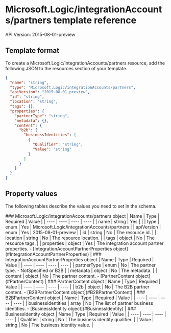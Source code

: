 # Microsoft.Logic/integrationAccounts/partners template reference
API Version: 2015-08-01-preview
## Template format

To create a Microsoft.Logic/integrationAccounts/partners resource, add the following JSON to the resources section of your template.

```json
{
  "name": "string",
  "type": "Microsoft.Logic/integrationAccounts/partners",
  "apiVersion": "2015-08-01-preview",
  "id": "string",
  "location": "string",
  "tags": {},
  "properties": {
    "partnerType": "string",
    "metadata": {},
    "content": {
      "b2b": {
        "businessIdentities": [
          {
            "Qualifier": "string",
            "Value": "string"
          }
        ]
      }
    }
  }
}
```
## Property values

The following tables describe the values you need to set in the schema.

<a id="Microsoft.Logic/integrationAccounts/partners" />
### Microsoft.Logic/integrationAccounts/partners object
|  Name | Type | Required | Value |
|  ---- | ---- | ---- | ---- |
|  name | string | Yes |  |
|  type | enum | Yes | Microsoft.Logic/integrationAccounts/partners |
|  apiVersion | enum | Yes | 2015-08-01-preview |
|  id | string | No | The resource id. |
|  location | string | No | The resource location. |
|  tags | object | No | The resource tags. |
|  properties | object | Yes | The integration account partner properties. - [IntegrationAccountPartnerProperties object](#IntegrationAccountPartnerProperties) |


<a id="IntegrationAccountPartnerProperties" />
### IntegrationAccountPartnerProperties object
|  Name | Type | Required | Value |
|  ---- | ---- | ---- | ---- |
|  partnerType | enum | No | The partner type. - NotSpecified or B2B |
|  metadata | object | No | The metadata. |
|  content | object | No | The partner content. - [PartnerContent object](#PartnerContent) |


<a id="PartnerContent" />
### PartnerContent object
|  Name | Type | Required | Value |
|  ---- | ---- | ---- | ---- |
|  b2b | object | No | The B2B partner content. - [B2BPartnerContent object](#B2BPartnerContent) |


<a id="B2BPartnerContent" />
### B2BPartnerContent object
|  Name | Type | Required | Value |
|  ---- | ---- | ---- | ---- |
|  businessIdentities | array | No | The list of partner business identities. - [BusinessIdentity object](#BusinessIdentity) |


<a id="BusinessIdentity" />
### BusinessIdentity object
|  Name | Type | Required | Value |
|  ---- | ---- | ---- | ---- |
|  Qualifier | string | No | The business identity qualifier. |
|  Value | string | No | The business identity value. |

